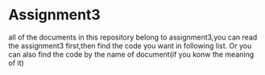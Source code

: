 # Assignment3
all of the documents in this repository belong to assignment3,you can read the assignment3 first,then find the code you want in following list.
Or you can also find the code by the name of document(if you konw the meaning of it)
